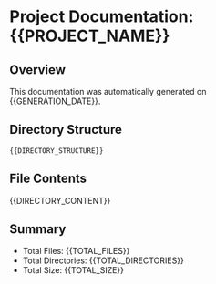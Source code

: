 # Project Documentation: {{PROJECT_NAME}}

## Overview

This documentation was automatically generated on {{GENERATION_DATE}}.

## Directory Structure

```
{{DIRECTORY_STRUCTURE}}
```

## File Contents

{{DIRECTORY_CONTENT}}

## Summary

- Total Files: {{TOTAL_FILES}}
- Total Directories: {{TOTAL_DIRECTORIES}}
- Total Size: {{TOTAL_SIZE}}
